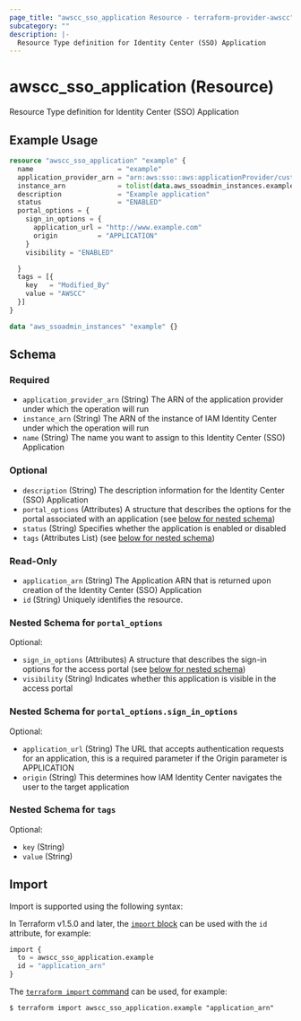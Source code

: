 ```yaml
---
page_title: "awscc_sso_application Resource - terraform-provider-awscc"
subcategory: ""
description: |-
  Resource Type definition for Identity Center (SSO) Application
---
```


# awscc_sso_application (Resource)

Resource Type definition for Identity Center (SSO) Application

## Example Usage

```terraform
resource "awscc_sso_application" "example" {
  name                     = "example"
  application_provider_arn = "arn:aws:sso::aws:applicationProvider/custom"
  instance_arn             = tolist(data.aws_ssoadmin_instances.example.arns)[0]
  description              = "Example application"
  status                   = "ENABLED"
  portal_options = {
    sign_in_options = {
      application_url = "http://www.example.com"
      origin          = "APPLICATION"
    }
    visibility = "ENABLED"

  }
  tags = [{
    key   = "Modified_By"
    value = "AWSCC"
  }]
}

data "aws_ssoadmin_instances" "example" {}
```

<!-- schema generated by tfplugindocs -->
## Schema

### Required

- `application_provider_arn` (String) The ARN of the application provider under which the operation will run
- `instance_arn` (String) The ARN of the instance of IAM Identity Center under which the operation will run
- `name` (String) The name you want to assign to this Identity Center (SSO) Application

### Optional

- `description` (String) The description information for the Identity Center (SSO) Application
- `portal_options` (Attributes) A structure that describes the options for the portal associated with an application (see [below for nested schema](#nestedatt--portal_options))
- `status` (String) Specifies whether the application is enabled or disabled
- `tags` (Attributes List) (see [below for nested schema](#nestedatt--tags))

### Read-Only

- `application_arn` (String) The Application ARN that is returned upon creation of the Identity Center (SSO) Application
- `id` (String) Uniquely identifies the resource.

<a id="nestedatt--portal_options"></a>
### Nested Schema for `portal_options`

Optional:

- `sign_in_options` (Attributes) A structure that describes the sign-in options for the access portal (see [below for nested schema](#nestedatt--portal_options--sign_in_options))
- `visibility` (String) Indicates whether this application is visible in the access portal

<a id="nestedatt--portal_options--sign_in_options"></a>
### Nested Schema for `portal_options.sign_in_options`

Optional:

- `application_url` (String) The URL that accepts authentication requests for an application, this is a required parameter if the Origin parameter is APPLICATION
- `origin` (String) This determines how IAM Identity Center navigates the user to the target application



<a id="nestedatt--tags"></a>
### Nested Schema for `tags`

Optional:

- `key` (String)
- `value` (String)

## Import

Import is supported using the following syntax:

In Terraform v1.5.0 and later, the [`import` block](https://developer.hashicorp.com/terraform/language/import) can be used with the `id` attribute, for example:

```terraform
import {
  to = awscc_sso_application.example
  id = "application_arn"
}
```

The [`terraform import` command](https://developer.hashicorp.com/terraform/cli/commands/import) can be used, for example:

```shell
$ terraform import awscc_sso_application.example "application_arn"
```